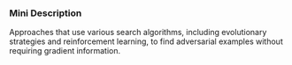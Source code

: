 ### Mini Description

Approaches that use various search algorithms, including evolutionary strategies and reinforcement learning, to find adversarial examples without requiring gradient information.
